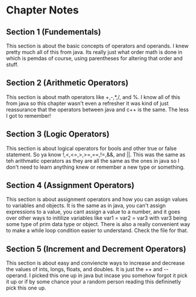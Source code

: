 # Chapter Notes

## Section 1 (Fundementals)

This section is about the basic concepts of operators and operands. I knew pretty much all of this from java. Its really just what order math is done in which is pemdas of course, using parentheses for altering that order and stuff.

## Section 2 (Arithmetic Operators)

This section is about math operators like +,-,*,/, and %. I know all of this from java so this chapter wasn't even a refresher it was kind of just reassurance that the operators between java and c++ is the same. The less I got to remember!

## Section 3 (Logic Operators)

This section is about logical operators for bools and other true or false statement. So ya know !,<,<=,>,>=,==,!=,&&, and ||. This was the same as teh arithmatic operators as they are all the same as the ones in java so I don't need to learn anything knew or remember a new type or something.

## Section 4 (Assignment Operators)

This section is about assignment operators and how you can assign values to variables and objects. It is the same as in java, you can't assign expressions to a value, you cant assign a value to a number, and it goes over other ways to initilize variables like var1 = var2 = var3 with var3 being some type of prim data type or object. There is also a really convenient way to make a while loop condition easier to understand. Check the file for that.

## Section 5 (Increment and Decrement Operators)

This section is about easy and conviencte ways to increase and decrease the values of ints, longs, floats, and doubles. It is just the ++ and -- operand. I picked this one up in java but incase you somehow forgot it pick it up or if by some chance your a random person reading this defininetly pick this one up.
